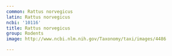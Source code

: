 ```yaml
---
common: Rattus norvegicus
latin: Rattus norvegicus
ncbi: '10116'
title: Rattus norvegicus
group: Rodents
image: http://www.ncbi.nlm.nih.gov/Taxonomy/taxi/images/4486

---
```

